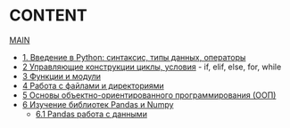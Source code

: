 # CONTENT
[MAIN](../README.md)
- [1. Введение в Python: синтаксис, типы данных, операторы](./1%20Введение%20в%20Python.md)
- [2 Управляющие конструкции циклы, условия](./2%20Управляющие%20конструкции%20циклы,%20условия.md) - if, elif, else, for, while
- [3 Функции и модули](./3%20Функции%20и%20модули.md)
- [4 Работа с файлами и директориями](./4%20Работа%20с%20файлами%20и%20директориями.md)
- [5 Основы объектно-ориентированного программирования (ООП)](./5%20OOP.md)
- [6 Изучение библиотек Pandas и Numpy](./6%20Pandas%20Numpy.md)
    - [6.1 Pandas работа с данными]()